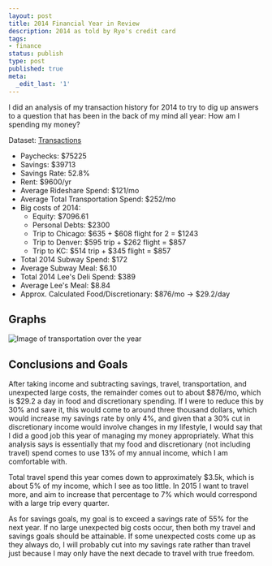 ```yaml
---
layout: post
title: 2014 Financial Year in Review
description: 2014 as told by Ryo's credit card
tags:
- finance
status: publish
type: post
published: true
meta:
  _edit_last: '1'
---
```


I did an analysis of my transaction history for 2014 to try to dig up answers to a question that has been in the back of my mind all year: How am I spending my money?

Dataset: [Transactions](http://ryochiba.com/files/2015-01-05-transactions.xlsx)

* Paychecks: $75225
* Savings: $39713
* Savings Rate: 52.8%
* Rent: $9600/yr
* Average Rideshare Spend: $121/mo
* Average Total Transportation Spend: $252/mo
* Big costs of 2014:
  * Equity: $7096.61
  * Personal Debts: $2300
  * Trip to Chicago: $635 + $608 flight for 2 = $1243
  * Trip to Denver: $595 trip + $262 flight = $857
  * Trip to KC: $514 trip + $345 flight = $857
* Total 2014 Subway Spend: $172
* Average Subway Meal: $6.10
* Total 2014 Lee's Deli Spend: $389
* Average Lee's Meal: $8.84
* Approx. Calculated Food/Discretionary: $876/mo -> $29.2/day


## Graphs

![Image of transportation over the year](http://ryochiba.com/files/2015-01-05-transportation.png)

## Conclusions and Goals

After taking income and subtracting savings, travel, transportation, and unexpected large costs, the remainder comes out to about $876/mo, which is $29.2 a day in food and discretionary spending. If I were to reduce this by 30% and save it, this would come to around three thousand dollars, which would increase my savings rate by only 4%, and given that a 30% cut in discretionary income would involve changes in my lifestyle, I would say that I did a good job this year of managing my money
appropriately. What this analysis says is essentially that my food and discretionary (not including travel) spend comes to use 13% of my annual income, which I am comfortable with.

Total travel spend this year comes down to approximately $3.5k, which is about 5% of my income, which I see as too little. In 2015 I want to travel more, and aim to increase that percentage to 7% which would correspond with a large trip every quarter.

As for savings goals, my goal is to exceed a savings rate of 55% for the next year. If no large unexpected big costs occur, then both my travel and savings goals should be attainable. If some unexpected costs come up as they always do, I will probably cut into my savings rate rather than travel just because I may only have the next decade to travel with true freedom.

